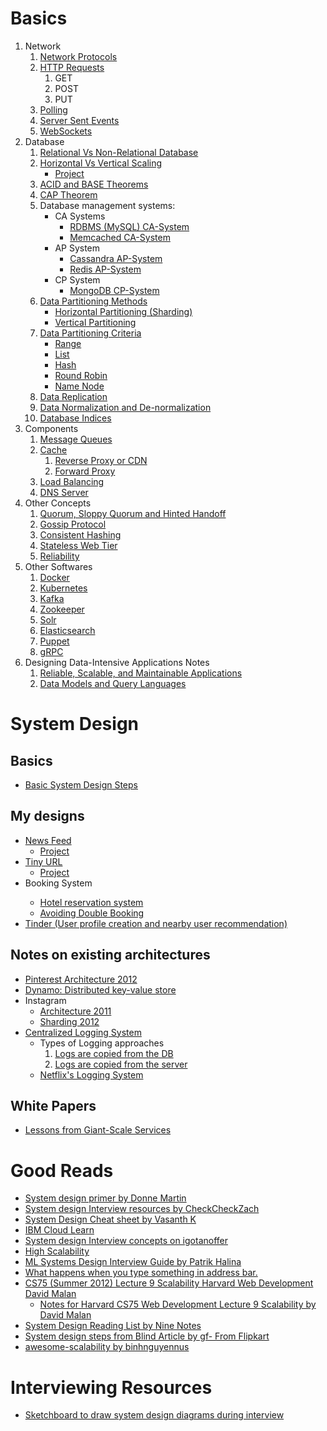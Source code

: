<h1>Basics</h1>
  <ol>
    <li>Network
      <ol>
        <li><a href="Basics/Network Protocol/README.md">Network Protocols</a></li>
        <li><a href="Basics/HTTP Requests/README.md">HTTP Requests</a>
          <ol>
            <li>GET</li>
            <li>POST</li>
            <li>PUT</li>
          </ol>
        </li>
        <li><a href="Basics/Polling SSE and Web Sockets/README.md#polling">Polling</a></li>
        <li><a href="Basics/Polling SSE and Web Sockets/README.md#server-sent-events-sse">Server Sent Events</a></li>
        <li><a href="Basics/Polling SSE and Web Sockets/README.md#websockets">WebSockets</a></li>
      </ol>
    </li>
    <li> Database
      <ol>
        <li><a href="Basics/Relational Vs NonRelational/README.md">Relational Vs Non-Relational Database</a> </li>
        <li><a href="Basics/Horizontal and Vertical Scaling/README.md">Horizontal Vs Vertical Scaling</a> 
        <ul><li><a href="Basics/Horizontal and Vertical Scaling/Project">Project</a></li></ul>
        </li>
        <li><a href="Basics/ACID Theorem/README.md">ACID and BASE Theorems</a> </li>
        <li><a href="Basics/CAP Theorem/README.md">CAP Theorem</a></li>
        <li>Database management systems:
          <ul>
            <li>CA Systems
              <ul>
                <li><a href="Basics/Databases/RDBMS/README.md">RDBMS (MySQL) CA-System</a></li>
                <li><a href="Basics/Databases/Memcached/README.md">Memcached CA-System </a> </li>
              </ul>
            </li>
            <li>AP System
              <ul>
                <li><a href="Basics/Databases/Cassandra/README.md">Cassandra AP-System</a> </li>
                <li><a href="Basics/Databases/Redis/README.md">Redis AP-System</a> </li>
              </ul>
            </li>
            <li>CP System
              <ul>
                <li><a href="Basics/Databases/MongoDB/README.md">MongoDB CP-System</a> </li>
              </ul>
            </li>
          </ul>
        </li>
        <li><a href="Basics/Data Partitioning Methods/README.md">Data Partitioning Methods</a>
          <ul>
            <li><a href="Basics/Data Partitioning Methods/README.md#horizontal-partitioning-sharding">Horizontal Partitioning (Sharding)</a></li>
            <li><a href="Basics/Data Partitioning Methods/README.md#vertical-partitioning">Vertical Partitioning</a></li>
          </ul>
        </li>
        <li><a href="Basics/Data Partitioning Criteria/README.md">Data Partitioning Criteria</a> 
          <ul>
            <li><a href="Basics/Data Partitioning Criteria/README.md#range">Range</a></li>
            <li><a href="Basics/Data Partitioning Criteria/README.md#list">List</a></li>
            <li><a href="Basics/Data Partitioning Criteria/README.md#hash">Hash</a></li>
            <li><a href="Basics/Data Partitioning Criteria/README.md#round-robin">Round Robin</a></li>
            <li><a href="Basics/Data Partitioning Criteria/README.md#name-node">Name Node</a></li>
          </ul>
        </li>
	<li><a href="Basics/Data Replication/README.md">Data Replication</a></li>
        <li><a href="Basics/Denormalization vs Normalization/README.md">Data Normalization and De-normalization</a></li>
	<li><a href="Basics/Database Index/README.md">Database Indices</a></li>
      </ol>
    </li>
    <li> Components
      <ol>
        <li><a href="Basics/Message Queues/README.md">Message Queues</a></li>
        <li><a href="Basics/Cache/README.md">Cache</a>
          <ol>
            <li><a href="Basics/Cache/README.md#client-side-caching">Reverse Proxy or CDN</a></li>
            <li><a href="Basics/Cache/README.md#client-side-caching">Forward Proxy</a></li>
          </ol>
        </li>
        <li><a href="Basics/Load Balancing/README.md">Load Balancing</a></li>
        <li><a href="Basics/DNS/README.md">DNS Server</a></li>
      </ol>
    </li> 
    <li>Other Concepts
      <ol>
        <li><a href="Basics/Other Concepts/Quorum/README.md">Quorum, Sloppy Quorum and Hinted Handoff</a></li>
        <li><a href="Basics/Other Concepts/Gossip Protocol/README.md">Gossip Protocol</a></li>
        <li><a href="https://www.youtube.com/watch?v=zaRkONvyGr8&ab_channel=GauravSen">Consistent Hashing</a> </li>
        <li><a href="Basics/Other Concepts/Stateless Web Tier/README.md">Stateless Web Tier</a></li>
		<li><a href="Basics/Other Concepts/Reliability/README.md">Reliability</a></li>
      </ol>
    </li>
    <li>Other Softwares
      <ol>
        <li><a href="Basics/Other Softwares/Docker/README.md">Docker</a> </li>
        <li><a href="Basics/Other Softwares/Kubernetes/README.md">Kubernetes</a></li>
		<li><a href="https://github.com/PriyankaKhire/KafkaBasics">Kafka</a></li>
        <li><a href="Basics/Other Softwares/Zookeeper/README.md">Zookeeper</a> </li>
        <li><a href="Basics/Other Softwares/Apache Solr/README.md">Solr</a> </li>
        <li><a href="Basics/Other Softwares/ElasticSearch/README.md">Elasticsearch</a></li>
        <li><a href="Basics/Other Softwares/Puppet/README.md">Puppet</a></li>
        <li><a href="Basics/Other Softwares/gRPC/README.md">gRPC</a></li>
      </ol>
    </li>
    <li> Designing Data-Intensive Applications Notes
      <ol>
        <li><a href="Basics/DDIA/Chapter 1/README.md">Reliable, Scalable, and Maintainable Applications</a></li>
        <li><a href="Basics/DDIA/Chapter 2/README.md">Data Models and Query Languages</a></li>
        <!--<li><a href="Basics/DDIA"><strike>Storage and Retrieval</strike></a></li>
        <li><a href="Basics/DDIA"><strike>Encoding and Evolution</strike></a></li>
        <li><a href="Basics/DDIA"><strike>Replication</strike></a></li>
        <li><a href="Basics/DDIA"><strike>Partitioning</strike></a></li>
        <li><a href="Basics/DDIA"><strike>Transactions</strike></a></li>
        <li><a href="Basics/DDIA"><strike>The Trouble with Distributed Systems</strike></a></li>
        <li><a href="Basics/DDIA"><strike>Consistency and Consensus</strike></a></li>
        <li><a href="Basics/DDIA"><strike>Batch Processing</strike></a></li>
        <li><a href="Basics/DDIA"><strike>Stream Processing</strike></a></li>
        <li><a href="Basics/DDIA"><strike>The Future of Data Systems</strike></a></li>-->
      </ol>
    </li>
  </ol> 
    
<h1>System Design</h1>
  <h2>Basics</h2>
  <ul>
    <li><a href="SysDesigns/SystemDesignSteps/README.md">Basic System Design Steps</a></li>
  </ul>
  <h2>My designs</h2>
  <ul>
    <li><a href="SysDesigns/NewsFeed/README.md">News Feed</a>
      <ul><li><a href="SysDesigns/NewsFeed/Project/README.md">Project</a></li></ul>
    </li>
    <li><a href="SysDesigns/Tiny URL/README.md">Tiny URL</a>
      <ul><li><a href="SysDesigns/Tiny URL/Project/README.md">Project</a></li></ul>
    </li>
    <li>Booking System</li>
    <ul>
      <li><a href="SysDesigns/Booking System/Hotel Reservation System/README.md">Hotel reservation system</a></li>
      <li><a href="SysDesigns/Booking System/Avoiding Double Booking/README.md">Avoiding Double Booking</a></li>
    </ul>
	<li><a href="SysDesigns/Tinder/README.md">Tinder (User profile creation and nearby user recommendation)</a></li>
  </ul>
  <h2>Notes on existing architectures</h2>
  <ul>
    <li><a href="SysDesigns/Pinterest/README.md">Pinterest Architecture 2012</a> </li>
    <li><a href="SysDesigns/Dynamo/README.md">Dynamo: Distributed key-value store</a> </li>
    <li>Instagram
      <ul>
        <li><a href="SysDesigns/Instagram/2011 Architecture Overview/README.md">Architecture 2011</a></li>
        <li><a href="SysDesigns/Instagram/2012 Sharding/README.md">Sharding 2012</a> </li>
      </ul>
    </li>
    <li><a href="SysDesigns/Centralized Logging System/README.md">Centralized Logging System</a>
      <ul>
        <li>Types of Logging approaches
          <ol>
            <li><a href="SysDesigns/Centralized%20Logging%20System/Replication%20Approch/Approch.PNG">Logs are copied from the DB</a></li>
            <li><a href="SysDesigns/Centralized%20Logging%20System/Transport%20Approch/Approch.PNG">Logs are copied from the server</a></li>
          </ol>
        </li>
        <li><a href="SysDesigns/Centralized%20Logging%20System/Netflix's%20logging%20system/README.md">Netflix's Logging System</a></li>
      </ul>
    </li>
  </ul>
  <h2>White Papers</h2>
  <ul>
    <li><a href="SysDesigns/White Papers/Lessons from Giant-Scale Services/README.md">Lessons from Giant-Scale Services</a></li>
  </ul>

<h1>Good Reads</h1>
  <ul>
    <li><a href="https://github.com/donnemartin/system-design-primer">System design primer by Donne Martin</a></li>
    <li><a href="https://github.com/checkcheckzz/system-design-interview">System design Interview resources by CheckCheckZach</a></li>
    <li><a href="https://gist.github.com/vasanthk/485d1c25737e8e72759f">System Design Cheat sheet by Vasanth K</a> </li>
    <li><a href="https://www.ibm.com/cloud/learn">IBM Cloud Learn</a></li>
    <li><a href="https://igotanoffer.com/blogs/tech/network-protocols-proxies-system-design-interview">System design Interview concepts on igotanoffer</a></li>
    <li><a href="http://highscalability.com/">High Scalability</a> </li>
    <li><a href="http://patrickhalina.com/posts/ml-systems-design-interview-guide/">ML Systems Design Interview Guide by Patrik Halina</a> </li>
    <li><a href="https://github.com/alex/what-happens-when">What happens when you type something in address bar.</a> </li>
    <li><a href="https://www.youtube.com/watch?v=-W9F__D3oY4&ab_channel=JorgeScott">CS75 (Summer 2012) Lecture 9 Scalability Harvard Web Development David Malan</a>
      <ul><li><a href="http://ninefu.github.io/blog/Harvard_CS75_Notes/">Notes for Harvard CS75 Web Development Lecture 9 Scalability by David Malan</a> </li></ul>
    </li>
    <li><a href="http://ninefu.github.io/blog/System_Design_Reading_List/">System Design Reading List by Nine Notes</a> </li>
    <li><a href="https://www.teamblind.com/post/willing-to-help-for-system-design-xQQ5u63y">System design steps from Blind Article by gf- From Flipkart</a></li>
	<li><a href="https://github.com/binhnguyennus/awesome-scalability">awesome-scalability by binhnguyennus</a></li>
  </ul>
<h1>Interviewing Resources</h1>
  <ul>
    <li><a href="https://sketchboard.me">Sketchboard to draw system design diagrams during interview</a></li>
  </ul>
